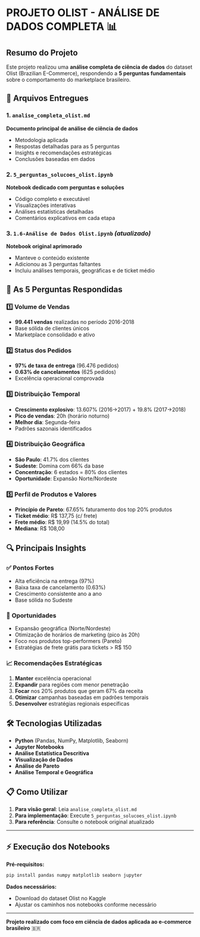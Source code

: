 # PROJETO OLIST - ANÁLISE DE DADOS COMPLETA 📊

## Resumo do Projeto

Este projeto realizou uma **análise completa de ciência de dados** do dataset Olist (Brazilian E-Commerce), respondendo a **5 perguntas fundamentais** sobre o comportamento do marketplace brasileiro.

## 📁 Arquivos Entregues

### 1. `analise_completa_olist.md`
**Documento principal de análise de ciência de dados**
- Metodologia aplicada
- Respostas detalhadas para as 5 perguntas
- Insights e recomendações estratégicas
- Conclusões baseadas em dados

### 2. `5_perguntas_solucoes_olist.ipynb` 
**Notebook dedicado com perguntas e soluções**
- Código completo e executável
- Visualizações interativas
- Análises estatísticas detalhadas
- Comentários explicativos em cada etapa

### 3. `1.6-Análise de Dados Olist.ipynb` *(atualizado)*
**Notebook original aprimorado**
- Manteve o conteúdo existente
- Adicionou as 3 perguntas faltantes
- Incluiu análises temporais, geográficas e de ticket médio

## 🎯 As 5 Perguntas Respondidas

### 1️⃣ **Volume de Vendas**
- **99.441 vendas** realizadas no período 2016-2018
- Base sólida de clientes únicos
- Marketplace consolidado e ativo

### 2️⃣ **Status dos Pedidos** 
- **97% de taxa de entrega** (96.476 pedidos)
- **0.63% de cancelamentos** (625 pedidos)
- Excelência operacional comprovada

### 3️⃣ **Distribuição Temporal**
- **Crescimento explosivo**: 13.607% (2016→2017) + 19.8% (2017→2018)
- **Pico de vendas**: 20h (horário noturno)
- **Melhor dia**: Segunda-feira
- Padrões sazonais identificados

### 4️⃣ **Distribuição Geográfica**
- **São Paulo**: 41.7% dos clientes
- **Sudeste**: Domina com 66% da base
- **Concentração**: 6 estados = 80% dos clientes
- **Oportunidade**: Expansão Norte/Nordeste

### 5️⃣ **Perfil de Produtos e Valores**
- **Princípio de Pareto**: 67.65% faturamento dos top 20% produtos
- **Ticket médio**: R$ 137,75 (c/ frete)
- **Frete médio**: R$ 19,99 (14.5% do total)
- **Mediana**: R$ 108,00

## 🔍 Principais Insights

### ✅ **Pontos Fortes**
- Alta eficiência na entrega (97%)
- Baixa taxa de cancelamento (0.63%)
- Crescimento consistente ano a ano
- Base sólida no Sudeste

### 🚀 **Oportunidades**
- Expansão geográfica (Norte/Nordeste)
- Otimização de horários de marketing (pico às 20h)
- Foco nos produtos top-performers (Pareto)
- Estratégias de frete grátis para tickets > R$ 150

### 📈 **Recomendações Estratégicas**
1. **Manter** excelência operacional
2. **Expandir** para regiões com menor penetração  
3. **Focar** nos 20% produtos que geram 67% da receita
4. **Otimizar** campanhas baseadas em padrões temporais
5. **Desenvolver** estratégias regionais específicas

## 🛠️ **Tecnologias Utilizadas**
- **Python** (Pandas, NumPy, Matplotlib, Seaborn)
- **Jupyter Notebooks**
- **Análise Estatística Descritiva**
- **Visualização de Dados**
- **Análise de Pareto**
- **Análise Temporal e Geográfica**

## 📋 **Como Utilizar**

1. **Para visão geral**: Leia `analise_completa_olist.md`
2. **Para implementação**: Execute `5_perguntas_solucoes_olist.ipynb`
3. **Para referência**: Consulte o notebook original atualizado

---

## ⚡ **Execução dos Notebooks**

**Pré-requisitos:**
```bash
pip install pandas numpy matplotlib seaborn jupyter
```

**Dados necessários:**
- Download do dataset Olist no Kaggle
- Ajustar os caminhos nos notebooks conforme necessário

---

**Projeto realizado com foco em ciência de dados aplicada ao e-commerce brasileiro** 🇧🇷